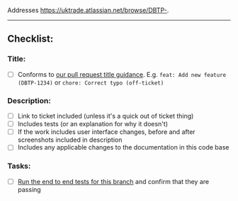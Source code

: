 Addresses https://uktrade.atlassian.net/browse/DBTP-<ticket>.

---
## Checklist:

### Title:
- [ ] Conforms to [our pull request title guidance](https://uktrade.atlassian.net/wiki/spaces/DBTP/pages/4402020487/Git+housekeeping#Pull-request-titles). E.g. `feat: Add new feature (DBTP-1234)` or `chore: Correct typo (off-ticket)`

### Description:
- [ ] Link to ticket included (unless it's a quick out of ticket thing)
- [ ] Includes tests (or an explanation for why it doesn't)
- [ ] If the work includes user interface changes, before and after screenshots included in description
- [ ] Includes any applicable changes to the documentation in this code base

### Tasks:
- [ ] [Run the end to end tests for this branch]([https://github.com/uktrade/platform-tools?tab=readme-ov-file#regression-tests](https://github.com/uktrade/platform-end-to-end-tests?tab=readme-ov-file#running-the-tests)) and confirm that they are passing
